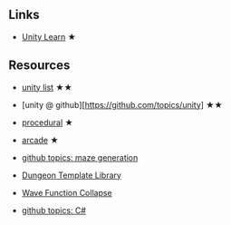 
## Links

- [Unity Learn](learn.unity.com) ★


## Resources

- [unity list](https://unitylist.com/) ★★
- [unity @ github][https://github.com/topics/unity] ★★
- [procedural](https://unitylist.com/browse?f=procedural) ★
- [arcade](https://unitylist.com/browse?f=arcade) ★

- [github topics: maze generation](https://github.com/topics/maze-generator?l=c%23)
- [Dungeon Template Library](https://github.com/sitRyo/DungeonTemplateLibraryUnity)
- [Wave Function Collapse](https://github.com/mxgmn/WaveFunctionCollapse)

- [github topics: C#](https://github.com/topics/csharp)